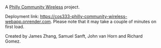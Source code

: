 A [Philly Community Wireless](phillycommunitywireless.org) project.

Deployment link: https://cos333-philly-community-wireless-webapp.onrender.com. Please note that it may take a couple of minutes on first load.

Created by James Zhang, Samuel Sanft, John van Horn and Richard Gomez.
